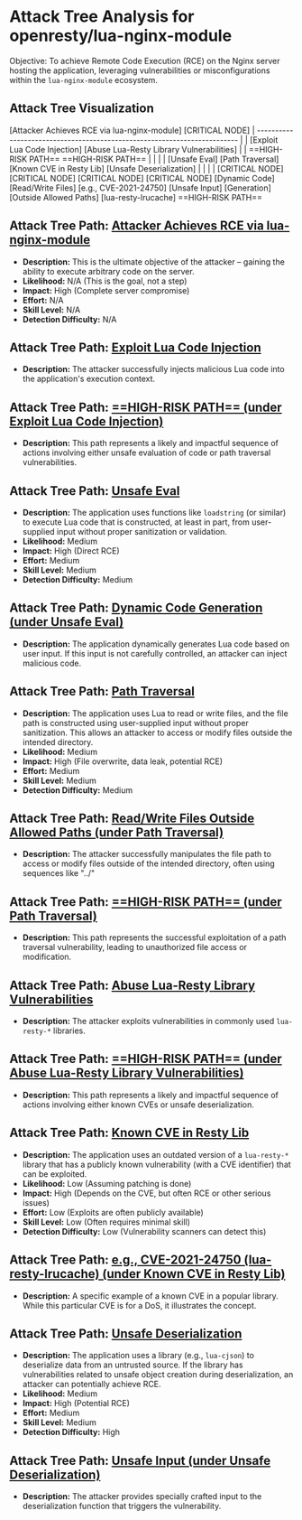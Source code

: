 # Attack Tree Analysis for openresty/lua-nginx-module

Objective: To achieve Remote Code Execution (RCE) on the Nginx server hosting the application, leveraging vulnerabilities or misconfigurations within the `lua-nginx-module` ecosystem.

## Attack Tree Visualization

[Attacker Achieves RCE via lua-nginx-module] [CRITICAL NODE]
                    |
    -------------------------------------------------------------------------
    |                                               |
[Exploit Lua Code Injection]                 [Abuse Lua-Resty Library Vulnerabilities]
    |                                               |
==HIGH-RISK PATH==                       ==HIGH-RISK PATH==
|                   |                       |                     |
[Unsafe Eval]   [Path Traversal]     [Known CVE in Resty Lib] [Unsafe Deserialization]
|                   |                       |                     |
[CRITICAL NODE] [CRITICAL NODE]   [CRITICAL NODE]       [CRITICAL NODE]
[Dynamic Code] [Read/Write Files]   [e.g., CVE-2021-24750]  [Unsafe Input]
[Generation]   [Outside Allowed Paths] [lua-resty-lrucache]
                ==HIGH-RISK PATH==

## Attack Tree Path: [Attacker Achieves RCE via lua-nginx-module](./attack_tree_paths/attacker_achieves_rce_via_lua-nginx-module.md)

- **Description:** This is the ultimate objective of the attacker – gaining the ability to execute arbitrary code on the server.
- **Likelihood:** N/A (This is the goal, not a step)
- **Impact:** High (Complete server compromise)
- **Effort:** N/A
- **Skill Level:** N/A
- **Detection Difficulty:** N/A

## Attack Tree Path: [Exploit Lua Code Injection](./attack_tree_paths/exploit_lua_code_injection.md)

- **Description:** The attacker successfully injects malicious Lua code into the application's execution context.

## Attack Tree Path: [==HIGH-RISK PATH== (under Exploit Lua Code Injection)](./attack_tree_paths/==high-risk_path==__under_exploit_lua_code_injection_.md)

- **Description:** This path represents a likely and impactful sequence of actions involving either unsafe evaluation of code or path traversal vulnerabilities.

## Attack Tree Path: [Unsafe Eval](./attack_tree_paths/unsafe_eval.md)

- **Description:** The application uses functions like `loadstring` (or similar) to execute Lua code that is constructed, at least in part, from user-supplied input without proper sanitization or validation.
- **Likelihood:** Medium
- **Impact:** High (Direct RCE)
- **Effort:** Medium
- **Skill Level:** Medium
- **Detection Difficulty:** Medium

## Attack Tree Path: [Dynamic Code Generation (under Unsafe Eval)](./attack_tree_paths/dynamic_code_generation__under_unsafe_eval_.md)

- **Description:** The application dynamically generates Lua code based on user input. If this input is not carefully controlled, an attacker can inject malicious code.

## Attack Tree Path: [Path Traversal](./attack_tree_paths/path_traversal.md)

- **Description:** The application uses Lua to read or write files, and the file path is constructed using user-supplied input without proper sanitization. This allows an attacker to access or modify files outside the intended directory.
- **Likelihood:** Medium
- **Impact:** High (File overwrite, data leak, potential RCE)
- **Effort:** Medium
- **Skill Level:** Medium
- **Detection Difficulty:** Medium

## Attack Tree Path: [Read/Write Files Outside Allowed Paths (under Path Traversal)](./attack_tree_paths/readwrite_files_outside_allowed_paths__under_path_traversal_.md)

- **Description:** The attacker successfully manipulates the file path to access or modify files outside of the intended directory, often using sequences like "../"

## Attack Tree Path: [==HIGH-RISK PATH== (under Path Traversal)](./attack_tree_paths/==high-risk_path==__under_path_traversal_.md)

- **Description:** This path represents the successful exploitation of a path traversal vulnerability, leading to unauthorized file access or modification.

## Attack Tree Path: [Abuse Lua-Resty Library Vulnerabilities](./attack_tree_paths/abuse_lua-resty_library_vulnerabilities.md)

- **Description:** The attacker exploits vulnerabilities in commonly used `lua-resty-*` libraries.

## Attack Tree Path: [==HIGH-RISK PATH== (under Abuse Lua-Resty Library Vulnerabilities)](./attack_tree_paths/==high-risk_path==__under_abuse_lua-resty_library_vulnerabilities_.md)

- **Description:** This path represents a likely and impactful sequence of actions involving either known CVEs or unsafe deserialization.

## Attack Tree Path: [Known CVE in Resty Lib](./attack_tree_paths/known_cve_in_resty_lib.md)

- **Description:** The application uses an outdated version of a `lua-resty-*` library that has a publicly known vulnerability (with a CVE identifier) that can be exploited.
- **Likelihood:** Low (Assuming patching is done)
- **Impact:** High (Depends on the CVE, but often RCE or other serious issues)
- **Effort:** Low (Exploits are often publicly available)
- **Skill Level:** Low (Often requires minimal skill)
- **Detection Difficulty:** Low (Vulnerability scanners can detect this)

## Attack Tree Path: [e.g., CVE-2021-24750 (lua-resty-lrucache) (under Known CVE in Resty Lib)](./attack_tree_paths/e_g___cve-2021-24750__lua-resty-lrucache___under_known_cve_in_resty_lib_.md)

- **Description:** A specific example of a known CVE in a popular library. While this particular CVE is for a DoS, it illustrates the concept.

## Attack Tree Path: [Unsafe Deserialization](./attack_tree_paths/unsafe_deserialization.md)

- **Description:** The application uses a library (e.g., `lua-cjson`) to deserialize data from an untrusted source. If the library has vulnerabilities related to unsafe object creation during deserialization, an attacker can potentially achieve RCE.
- **Likelihood:** Medium
- **Impact:** High (Potential RCE)
- **Effort:** Medium
- **Skill Level:** Medium
- **Detection Difficulty:** High

## Attack Tree Path: [Unsafe Input (under Unsafe Deserialization)](./attack_tree_paths/unsafe_input__under_unsafe_deserialization_.md)

- **Description:** The attacker provides specially crafted input to the deserialization function that triggers the vulnerability.

